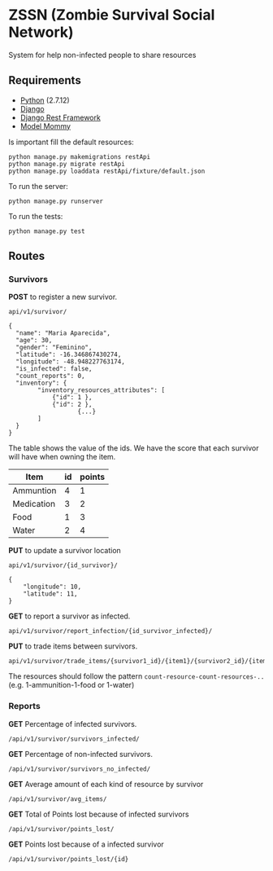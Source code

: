 # ZSSN (Zombie Survival Social Network)

System for help non-infected people to share resources

## Requirements

* [Python](https://www.python.org/downloads/release/python-2712/) (2.7.12)
* [Django](https://docs.djangoproject.com/pt-br/2.0/)
* [Django Rest Framework](http://www.django-rest-framework.org/)
* [Model Mommy](http://model-mommy.readthedocs.io/en/latest/basic_usage.html)

Is important fill the default resources:

```
python manage.py makemigrations restApi
python manage.py migrate restApi
python manage.py loaddata restApi/fixture/default.json

```
To run the server:

```
python manage.py runserver

```
To run the tests:

```
python manage.py test

```
## Routes

### Survivors

**POST**  to register a new survivor.


```
api/v1/survivor/

{
  "name": "Maria Aparecida",
  "age": 30,
  "gender": "Feminino",
  "latitude": -16.346867430274,
  "longitude": -48.948227763174,
  "is_infected": false,
  "count_reports": 0,
  "inventory": {
  		"inventory_resources_attributes": [
	  	    {"id": 1 },
		    {"id": 2 },
                   {...}
	  	]
  }
}
```
The table shows the value of the ids. We have the score that each survivor will have when owning the item. 

| Item | id | points
| ------ | ------ | -----|
| Ammuntion | 4 | 1 |
| Medication | 3 | 2 |
| Food | 1 | 3 |
| Water | 2 | 4 | 


**PUT** to update a survivor location
```
api/v1/survivor/{id_survivor}/

{
    "longitude": 10,
    "latitude": 11,
}

```

**GET** to report a survivor as infected.

```
api/v1/survivor/report_infection/{id_survivor_infected}/
```


**PUT** to trade items between survivors.
```
api/v1/survivor/trade_items/{survivor1_id}/{item1}/{survivor2_id}/{item2}

```

The resources should follow the pattern `count-resource-count-resources-..` (e.g. 1-ammunition-1-food or 1-water)


### Reports

**GET** Percentage of infected survivors.
```
/api/v1/survivor/survivors_infected/
```

**GET** Percentage of non-infected survivors.
```
/api/v1/survivor/survivors_no_infected/
```

**GET** Average amount of each kind of resource by survivor
```
/api/v1/survivor/avg_items/
```
**GET**  Total of Points lost because of infected survivors
```
/api/v1/survivor/points_lost/
```
**GET**  Points lost because of a infected survivor
```
/api/v1/survivor/points_lost/{id}
```
